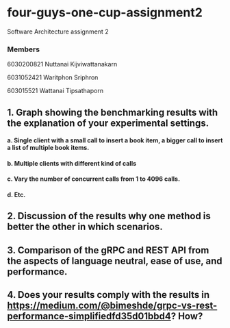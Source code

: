 # four-guys-one-cup-assignment2
Software Architecture assignment 2

### Members

6030200821 Nuttanai Kijviwattanakarn

6031052421 Waritphon Sriphron

603015521 Wattanai Tipsathaporn

## 1. Graph showing the benchmarking results with the explanation of your experimental settings.

#### a. Single client with a small call to insert a book item, a bigger call to insert a list of multiple book items.

#### b. Multiple clients with different kind of calls

#### c. Vary the number of concurrent calls from 1 to 4096 calls.

#### d. Etc.

## 2. Discussion of the results why one method is better the other in which scenarios.

## 3. Comparison of the gRPC and REST API from the aspects of language neutral, ease of use, and performance.

## 4. Does your results comply with the results in https://medium.com/@bimeshde/grpc-vs-rest-performance-simplifiedfd35d01bbd4? How?
